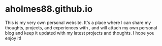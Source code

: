 # aholmes88.github.io

This is my very own personal website. It's a place where I can share my thoughts, projects, and experiences with , and will attach my own personal blog and keep it updated with my latest projects and thoughts. I hope you enjoy it!
